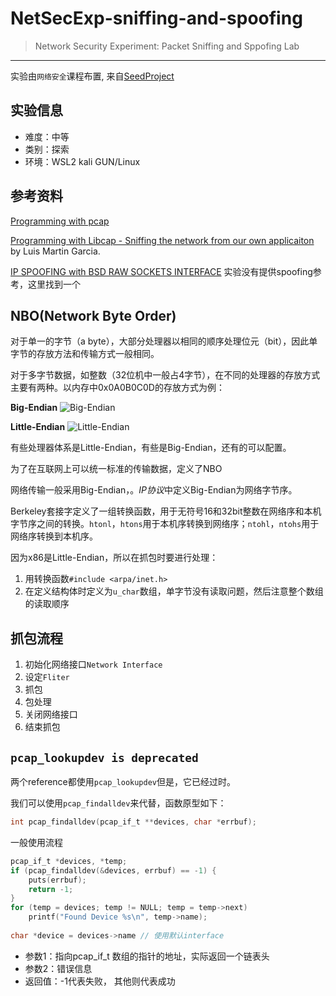 # NetSecExp-sniffing-and-spoofing
> Network Security Experiment: Packet Sniffing and Sppofing Lab
---
实验由`网络安全`课程布置, 来自[SeedProject](https://seedsecuritylabs.org/Labs_16.04/Networking/Sniffing_Spoofing/)

## 实验信息
- 难度：中等
- 类别：探索
- 环境：WSL2 kali GUN/Linux

## 参考资料
[Programming with pcap](http://www.tcpdump.org/pcap.htm)

[Programming with Libcap - Sniffing the network from our own applicaiton](http://recursos.aldabaknocking.com/libpcapHakin9LuisMartinGarcia.pdf) by Luis Martin Garcia.

[IP SPOOFING with BSD RAW SOCKETS INTERFACE](http://www.enderunix.org/docs/en/rawipspoof/) 实验没有提供spoofing参考，这里找到一个

## NBO(Network Byte Order)
对于单一的字节（a byte），大部分处理器以相同的顺序处理位元（bit），因此单字节的存放方法和传输方式一般相同。

对于多字节数据，如整数（32位机中一般占4字节），在不同的处理器的存放方式主要有两种。以内存中0x0A0B0C0D的存放方式为例：

**Big-Endian**
![Big-Endian](https://upload.wikimedia.org/wikipedia/commons/thumb/5/54/Big-Endian.svg/420px-Big-Endian.svg.png)

**Little-Endian**
![Little-Endian](https://upload.wikimedia.org/wikipedia/commons/thumb/e/ed/Little-Endian.svg/420px-Little-Endian.svg.png)

有些处理器体系是Little-Endian，有些是Big-Endian，还有的可以配置。

为了在互联网上可以统一标准的传输数据，定义了NBO

网络传输一般采用Big-Endian，。*IP协议*中定义Big-Endian为网络字节序。

Berkeley套接字定义了一组转换函数，用于无符号16和32bit整数在网络序和本机字节序之间的转换。`htonl`，`htons`用于本机序转换到网络序；`ntohl`，`ntohs`用于网络序转换到本机序。

因为x86是Little-Endian，所以在抓包时要进行处理：
1. 用转换函数`#include <arpa/inet.h>`
2. 在定义结构体时定义为`u_char`数组，单字节没有读取问题，然后注意整个数组的读取顺序

## 抓包流程
1. 初始化网络接口`Network Interface`
2. 设定`Fliter`
3. 抓包
4. 包处理
5. 关闭网络接口
6. 结束抓包

## `pcap_lookupdev is deprecated`
两个reference都使用`pcap_lookupdev`但是，它已经过时。

我们可以使用`pcap_findalldev`来代替，函数原型如下：
```c
int pcap_findalldev(pcap_if_t **devices, char *errbuf);
```
一般使用流程
```c
pcap_if_t *devices, *temp;
if (pcap_findalldev(&devices, errbuf) == -1) {
    puts(errbuf);
    return -1;
}
for (temp = devices; temp != NULL; temp = temp->next) 
    printf("Found Device %s\n", temp->name);
    
char *device = devices->name // 使用默认interface
```
- 参数1：指向pcap_if_t 数组的指针的地址，实际返回一个链表头
- 参数2：错误信息
- 返回值：-1代表失败， 其他则代表成功
